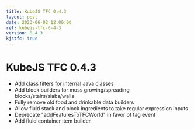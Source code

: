 ```yaml
---
title: KubeJS TFC 0.4.3
layout: post
date: 2023-06-02 12:00:00
ref: kubejs-tfc-0-4-3
version: 0.4.3
kjstfc: true
---
```


# KubeJS TFC 0.4.3

- Add class filters for internal Java classes
- Add block builders for moss growing/spreading blocks/stairs/slabs/walls
- Fully remove old food and drinkable data builders
- Allow fluid stack and block ingredients to take regular expression inputs
- Deprecate "addFeaturesToTFCWorld" in favor of tag event
- Add fluid container item builder
